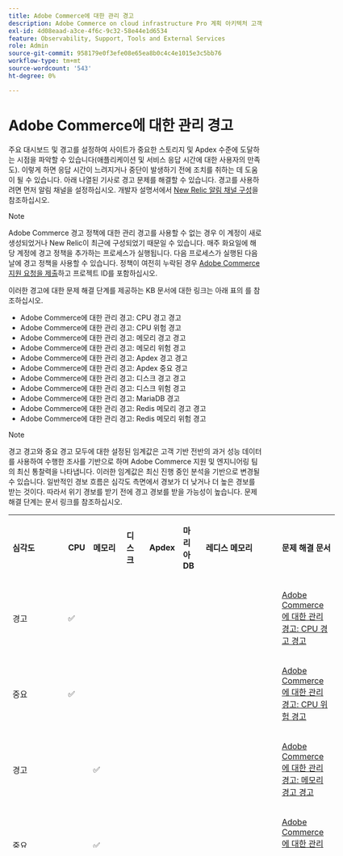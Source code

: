 ```yaml
---
title: Adobe Commerce에 대한 관리 경고
description: Adobe Commerce on cloud infrastructure Pro 계획 아키텍처 고객인 경우 관리 경고를 사용하여 사이트 상태를 이해할 수 있습니다. Adobe Commerce on cloud infrastructure 스타터 플랜 아키텍처 고객인 경우 Apdex 및 오류율 조건에 대한 경고만 받습니다.
exl-id: 4d08eaad-a3ce-4f6c-9c32-58e44e1d6534
feature: Observability, Support, Tools and External Services
role: Admin
source-git-commit: 958179e0f3efe08e65ea8b0c4c4e1015e3c5bb76
workflow-type: tm+mt
source-wordcount: '543'
ht-degree: 0%

---
```


# Adobe Commerce에 대한 관리 경고


주요 대시보드 및 경고를 설정하여 사이트가 중요한 스토리지 및 Apdex 수준에 도달하는 시점을 파악할 수 있습니다(애플리케이션 및 서비스 응답 시간에 대한 사용자의 만족도). 이렇게 하면 응답 시간이 느려지거나 중단이 발생하기 전에 조치를 취하는 데 도움이 될 수 있습니다. 아래 나열된 기사로 경고 문제를 해결할 수 있습니다. 경고를 사용하려면 먼저 알림 채널을 설정하십시오. 개발자 설명서에서 [New Relic 알림 채널 구성](https://devdocs.magento.com/cloud/project/new-relic.html#configure-notification-channels)을 참조하십시오.

>[!NOTE]
>
>Adobe Commerce 경고 정책에 대한 관리 경고를 사용할 수 없는 경우 이 계정이 새로 생성되었거나 New Relic이 최근에 구성되었기 때문일 수 있습니다. 매주 화요일에 해당 계정에 경고 정책을 추가하는 프로세스가 실행됩니다. 다음 프로세스가 실행된 다음 날에 경고 정책을 사용할 수 있습니다. 정책이 여전히 누락된 경우 [Adobe Commerce 지원 요청을 제출](/help/help-center-guide/help-center/magento-help-center-user-guide.md#submit-ticket-Submit-a-support-ticket)하고 프로젝트 ID를 포함하십시오.

이러한 경고에 대한 문제 해결 단계를 제공하는 KB 문서에 대한 링크는 아래 표의 를 참조하십시오.

* Adobe Commerce에 대한 관리 경고: CPU 경고 경고
* Adobe Commerce에 대한 관리 경고: CPU 위험 경고
* Adobe Commerce에 대한 관리 경고: 메모리 경고 경고
* Adobe Commerce에 대한 관리 경고: 메모리 위험 경고
* Adobe Commerce에 대한 관리 경고: Apdex 경고 경고
* Adobe Commerce에 대한 관리 경고: Apdex 중요 경고
* Adobe Commerce에 대한 관리 경고: 디스크 경고 경고
* Adobe Commerce에 대한 관리 경고: 디스크 위험 경고
* Adobe Commerce에 대한 관리 경고: MariaDB 경고
* Adobe Commerce에 대한 관리 경고: Redis 메모리 경고 경고
* Adobe Commerce에 대한 관리 경고: Redis 메모리 위험 경고

>[!NOTE]
>
>경고 경고와 중요 경고 모두에 대한 설정된 임계값은 고객 기반 전반의 과거 성능 데이터를 사용하여 수행한 조사를 기반으로 하며 Adobe Commerce 지원 및 엔지니어링 팀의 최신 통찰력을 나타냅니다. 이러한 임계값은 최신 진행 중인 분석을 기반으로 변경될 수 있습니다. 일반적인 경보 흐름은 심각도 측면에서 경보가 더 낮거나 더 높은 경보를 받는 것이다. 따라서 위기 경보를 받기 전에 경고 경보를 받을 가능성이 높습니다. 문제 해결 단계는 문서 링크를 참조하십시오.

<table style="width: 128.434%; height: 660px;" width="100%">
<tbody>
<tr style="height: 44px;">
<td class="wysiwyg-text-align-center" style="width: 17.8571%; height: 44px;">
<p><strong>심각도</strong></p>
</td>
<td class="wysiwyg-text-align-center" style="width: 6.14286%; height: 44px;">
<p><strong>CPU</strong></p>
</td>
<td class="wysiwyg-text-align-center" style="width: 10.5714%; height: 44px;">
<p><strong>메모리</strong></p>
</td>
<td class="wysiwyg-text-align-center" style="width: 7.14286%; height: 44px;">
<p><strong>디스크</strong></p>
</td>
<td class='"wysiwyg-text-align-center wysiwyg-text-align-center' style="width: 9%; height: 44px;">
<p><strong>Apdex</strong></p>
</td>
<td style="width: 7.058036%; height: 44px;">
<p><strong>마리아DB</strong></p>
</td>
<td class="wysiwyg-text-align-center med-col">
<p><strong>레디스 메모리</strong></p>
</td>
<td class="wysiwyg-text-align-center large-col" style="width: 24.5638%; height: 44px;">
<p><strong>문제 해결 문서</strong></p>
</td>
</tr>
<tr style="height: 66px;">
<td class="wysiwyg-text-align-center" style="width: 17.8571%; height: 66px;">경고</td>
<td class="wysiwyg-text-align-center" style="width: 6.14286%; height: 66px;">✅</td>
<td class="wysiwyg-text-align-center" style="width: 10.5714%; height: 66px;"> </td>
<td class="wysiwyg-text-align-center" style="width: 7.14286%; height: 66px;"> </td>
<td class="wysiwyg-text-align-center" style="width: 9%; height: 66px;"> </td>
<td style="width: 0.058036%; height: 66px;"> </td>
<td style="width: 24.5638%; height: 66px;">
<p> </p>
</td>
<td style="width: 24.5638%; height: 66px;">
<p><a href="/help/support-tools/managed-alerts-for-adobe-commerce/managed-alerts-for-magento-commerce-cpu-warning-alert.md">Adobe Commerce에 대한 관리 경고: CPU 경고 경고</a><a href="/help/support-tools/managed-alerts-for-adobe-commerce/managed-alerts-for-magento-commerce-cpu-warning-alert.md"></a></p>
</td>
</tr>
<tr style="height: 66px;">
<td class="wysiwyg-text-align-center" style="width: 17.8571%; height: 66px;">중요</td>
<td class="wysiwyg-text-align-center" style="width: 6.14286%; height: 66px;">✅</td>
<td class="wysiwyg-text-align-center" style="width: 10.5714%; height: 66px;"> </td>
<td class="wysiwyg-text-align-center" style="width: 7.14286%; height: 66px;"> </td>
<td class="wysiwyg-text-align-center" style="width: 9%; height: 66px;"> </td>
<td style="width: 0.058036%; height: 66px;"> </td>
<td style="width: 24.5638%; height: 66px;">
<p> </p>
</td>
<td style="width: 24.5638%; height: 66px;">
<p><a href="/help/support-tools/managed-alerts-for-adobe-commerce/managed-alerts-on-magento-commerce-cpu-critical-alert.md">Adobe Commerce에 대한 관리 경고: CPU 위험 경고</a></p>
</td>
</tr>
<tr style="height: 66px;">
<td class="wysiwyg-text-align-center" style="width: 17.8571%; height: 66px;">경고</td>
<td class="wysiwyg-text-align-center" style="width: 6.14286%; height: 66px;"> </td>
<td class="wysiwyg-text-align-center" style="width: 10.5714%; height: 66px;">✅</td>
<td class="wysiwyg-text-align-center" style="width: 7.14286%; height: 66px;"> </td>
<td class="wysiwyg-text-align-center" style="width: 9%; height: 66px;"> </td>
<td style="width: 0.058036%; height: 66px;"> </td>
<td style="width: 24.5638%; height: 66px;">
<p> </p>
</td>
<td style="width: 24.5638%; height: 66px;">
<p><a href="/help/support-tools/managed-alerts-for-adobe-commerce/managed-alerts-for-magento-commerce-memory-warning-alert.md">Adobe Commerce에 대한 관리 경고: 메모리 경고 경고</a></p>
</td>
</tr>
<tr style="height: 66px;">
<td class="wysiwyg-text-align-center" style="width: 17.8571%; height: 66px;">중요</td>
<td class="wysiwyg-text-align-center" style="width: 6.14286%; height: 66px;"> </td>
<td class="wysiwyg-text-align-center" style="width: 10.5714%; height: 66px;">
<p> </p>
<p>✅</p>
</td>
<td class="wysiwyg-text-align-center" style="width: 7.14286%; height: 66px;"> </td>
<td class="wysiwyg-text-align-center" style="width: 9%; height: 66px;"> </td>
<td style="width: 0.058036%; height: 66px;"> </td>
<td style="width: 24.5638%; height: 66px;">
<p> </p>
</td>
<td style="width: 24.5638%; height: 66px;">
<p><a href="/help/support-tools/managed-alerts-for-adobe-commerce/managed-alerts-on-magento-commerce-memory-critical-alert.md#_critical_memory">Adobe Commerce에 대한 관리 경고: 메모리 위험 경고</a></p>
</td>
</tr>
<tr style="height: 66px;">
<td class="wysiwyg-text-align-center" style="width: 17.8571%; height: 66px;">경고</td>
<td class="wysiwyg-text-align-center" style="width: 6.14286%; height: 66px;"> </td>
<td class="wysiwyg-text-align-center" style="width: 10.5714%; height: 66px;"> </td>
<td class="wysiwyg-text-align-center" style="width: 7.14286%; height: 66px;"> </td>
<td class="wysiwyg-text-align-center" style="width: 9%; height: 66px;">✅</td>
<td style="width: 0.058036%; height: 66px;"> </td>
<td style="width: 24.5638%; height: 66px;">
<p> </p>
</td>
<td style="width: 24.5638%; height: 66px;">
<p><a href="/help/support-tools/managed-alerts-for-adobe-commerce/managed-alerts-for-magento-commerce-apdex-warning-alert.md">Adobe Commerce에 대한 관리 경고: Apdex 경고 경고</a></p>
</td>
</tr>
<tr style="height: 66px;">
<td class="wysiwyg-text-align-center" style="width: 17.8571%; height: 66px;">중요</td>
<td class="wysiwyg-text-align-center" style="width: 6.14286%; height: 66px;"> </td>
<td class="wysiwyg-text-align-center" style="width: 10.5714%; height: 66px;"> </td>
<td class="wysiwyg-text-align-center" style="width: 7.14286%; height: 66px;"> </td>
<td class="wysiwyg-text-align-center" style="width: 9%; height: 66px;">✅</td>
<td style="width: 0.058036%; height: 66px;"> </td>
<td style="width: 24.5638%; height: 66px;">
<p> </p>
</td>
<td style="width: 24.5638%; height: 66px;">
<p><a href="/help/support-tools/managed-alerts-for-adobe-commerce/managed-alerts-for-magento-commerce-apdex-critical-alert.md">Adobe Commerce에 대한 관리 경고: Apdex 중요 경고</a></p>
</td>
</tr>
<tr style="height: 66px;">
<td class="wysiwyg-text-align-center" style="width: 17.8571%; height: 66px;">경고</td>
<td class="wysiwyg-text-align-center" style="width: 6.14286%; height: 66px;"> </td>
<td class="wysiwyg-text-align-center" style="width: 10.5714%; height: 66px;"> </td>
<td class="wysiwyg-text-align-center" style="width: 7.14286%; height: 66px;">✅</td>
<td class="wysiwyg-text-align-center" style="width: 9%; height: 66px;"> </td>
<td style="width: 0.058036%; height: 66px;"> </td>
<td style="width: 24.5638%; height: 66px;">
<p> </p>
</td>
<td style="width: 24.5638%; height: 66px;">
<p><a href="/help/support-tools/managed-alerts-for-adobe-commerce/managed-alerts-for-magento-commerce-disk-warning-alert.md" title="/help/support-tools/managed-alerts-for-adobe-commerce/managed-alerts-for-magento-commerce-disk-warning-alert.md">Adobe Commerce에 대한 관리 경고: 디스크 경고 경고</a></p>
</td>
</tr>
<tr style="height: 66px;">
<td class="wysiwyg-text-align-center" style="width: 17.8571%; height: 66px;">중요</td>
<td class="wysiwyg-text-align-center" style="width: 6.14286%; height: 66px;"> </td>
<td class="wysiwyg-text-align-center" style="width: 10.5714%; height: 66px;"> </td>
<td class="wysiwyg-text-align-center" style="width: 7.14286%; height: 66px;">✅</td>
<td class="wysiwyg-text-align-center" style="width: 9%; height: 66px;"> </td>
<td style="width: 0.058036%; height: 66px;"> </td>
<td style="width: 24.5638%; height: 66px;">
<p> </p>
</td>
<td style="width: 24.5638%; height: 66px;">
<p><a href="/help/support-tools/managed-alerts-for-adobe-commerce/managed-alerts-for-magento-commerce-disk-critical-alert.md" title="/help/support-tools/managed-alerts-for-adobe-commerce/managed-alerts-for-magento-commerce-disk-critical-alert.md">Adobe Commerce에 대한 관리 경고: 디스크 위험 경고</a></p>
</td>
</tr>
<tr style="height: 44px;">
<td style="width: 17.8571%; height: 44px;">경고 및 위험</td>
<td style="width: 6.14286%; height: 44px;"> </td>
<td style="width: 10.5714%; height: 44px;"> </td>
<td style="width: 7.14286%; height: 44px;"> </td>
<td style="width: 9%; height: 44px;"> </td>
<td class="wysiwyg-text-align-center" style="width: 0.058036%; height: 44px;">✅</td>
<td style="width: 24.5638%; height: 44px;">
<p> </p>
</td>
<td style="width: 24.5638%; height: 44px;">
<p><a href="/help/support-tools/managed-alerts-for-adobe-commerce/managed-alerts-on-magento-commerce-mariadb-alerts.md">Adobe Commerce에 대한 관리 경고: MariaDB 경고</a></p>
</td>
</tr>
<tr style="height: 22px;">
<td class="wysiwyg-text-align-center" style="width: 17.8571%; height: 22px;">경고</td>
<td style="width: 6.14286%; height: 22px;"> </td>
<td style="width: 10.5714%; height: 22px;"> </td>
<td style="width: 7.14286%; height: 22px;"> </td>
<td style="width: 9%; height: 22px;"> </td>
<td class="wysiwyg-text-align-center" style="width: 0.058036%; height: 22px;"> </td>
<td class="wysiwyg-text-align-center" style="width: 24.5638%; height: 22px;">
<p>✅</p>
</td>
<td style="width: 24.5638%; height: 22px;">
<p><a href="/help/support-tools/managed-alerts-for-adobe-commerce/managed-alerts-on-magento-commerce-redis-memory-warning-alert.md">Adobe Commerce에 대한 관리 경고: Redis 메모리 경고 경고</a></p>
</td>
</tr>
<tr style="height: 22px;">
<td class="wysiwyg-text-align-center" style="width: 17.8571%; height: 22px;">중요</td>
<td style="width: 6.14286%; height: 22px;"> </td>
<td style="width: 10.5714%; height: 22px;"> </td>
<td style="width: 7.14286%; height: 22px;"> </td>
<td style="width: 9%; height: 22px;"> </td>
<td class="wysiwyg-text-align-center" style="width: 0.058036%; height: 22px;"> </td>
<td class="wysiwyg-text-align-center" style="width: 24.5638%; height: 22px;">
<p>✅</p>
</td>
<td style="width: 24.5638%; height: 22px;">
<p><a href="/help/support-tools/managed-alerts-for-adobe-commerce/managed-alerts-on-magento-commerce-redis-memory-critical-alert.md">Adobe Commerce에 대한 관리 경고: Redis 메모리 위험 경고</a></p>
</td>
</tr>
</tbody>
</table>
